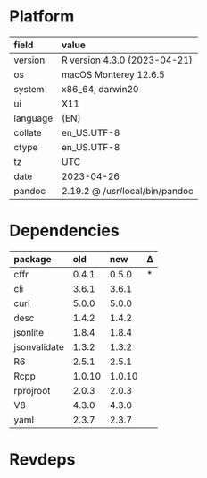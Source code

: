 # Platform

|field    |value                          |
|:--------|:------------------------------|
|version  |R version 4.3.0 (2023-04-21)   |
|os       |macOS Monterey 12.6.5          |
|system   |x86_64, darwin20               |
|ui       |X11                            |
|language |(EN)                           |
|collate  |en_US.UTF-8                    |
|ctype    |en_US.UTF-8                    |
|tz       |UTC                            |
|date     |2023-04-26                     |
|pandoc   |2.19.2 @ /usr/local/bin/pandoc |

# Dependencies

|package      |old    |new    |Δ  |
|:------------|:------|:------|:--|
|cffr         |0.4.1  |0.5.0  |*  |
|cli          |3.6.1  |3.6.1  |   |
|curl         |5.0.0  |5.0.0  |   |
|desc         |1.4.2  |1.4.2  |   |
|jsonlite     |1.8.4  |1.8.4  |   |
|jsonvalidate |1.3.2  |1.3.2  |   |
|R6           |2.5.1  |2.5.1  |   |
|Rcpp         |1.0.10 |1.0.10 |   |
|rprojroot    |2.0.3  |2.0.3  |   |
|V8           |4.3.0  |4.3.0  |   |
|yaml         |2.3.7  |2.3.7  |   |

# Revdeps

